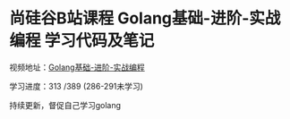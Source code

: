 # 尚硅谷B站课程 Golang基础-进阶-实战编程 学习代码及笔记

视频地址：[Golang基础-进阶-实战编程](https://www.bilibili.com/video/BV1kt411C7fK)

学习进度：313 /389 (286-291未学习)

持续更新，督促自己学习golang